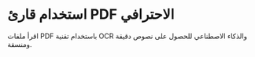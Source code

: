 # استخدام قارئ PDF الاحترافي

اقرأ ملفات PDF باستخدام تقنية OCR والذكاء الاصطناعي للحصول على نصوص دقيقة ومنسقة.